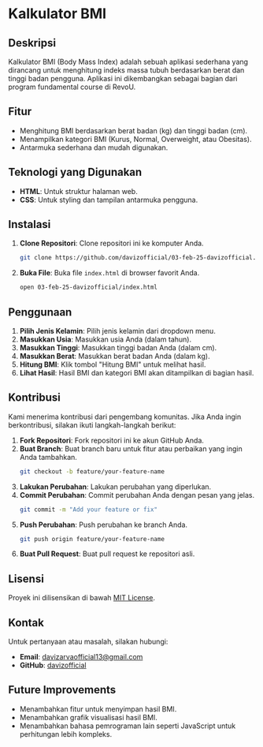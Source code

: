 # Kalkulator BMI

## Deskripsi
Kalkulator BMI (Body Mass Index) adalah sebuah aplikasi sederhana yang dirancang untuk menghitung indeks massa tubuh berdasarkan berat dan tinggi badan pengguna. Aplikasi ini dikembangkan sebagai bagian dari program fundamental course di RevoU.

## Fitur
- Menghitung BMI berdasarkan berat badan (kg) dan tinggi badan (cm).
- Menampilkan kategori BMI (Kurus, Normal, Overweight, atau Obesitas).
- Antarmuka sederhana dan mudah digunakan.

## Teknologi yang Digunakan
- **HTML**: Untuk struktur halaman web.
- **CSS**: Untuk styling dan tampilan antarmuka pengguna.

## Instalasi
1. **Clone Repositori**: Clone repositori ini ke komputer Anda.
    ```bash
    git clone https://github.com/davizofficial/03-feb-25-davizofficial.git
    ```
2. **Buka File**: Buka file `index.html` di browser favorit Anda.
    ```bash
    open 03-feb-25-davizofficial/index.html
    ```

## Penggunaan
1. **Pilih Jenis Kelamin**: Pilih jenis kelamin dari dropdown menu.
2. **Masukkan Usia**: Masukkan usia Anda (dalam tahun).
3. **Masukkan Tinggi**: Masukkan tinggi badan Anda (dalam cm).
4. **Masukkan Berat**: Masukkan berat badan Anda (dalam kg).
5. **Hitung BMI**: Klik tombol "Hitung BMI" untuk melihat hasil.
6. **Lihat Hasil**: Hasil BMI dan kategori BMI akan ditampilkan di bagian hasil.

## Kontribusi
Kami menerima kontribusi dari pengembang komunitas. Jika Anda ingin berkontribusi, silakan ikuti langkah-langkah berikut:
1. **Fork Repositori**: Fork repositori ini ke akun GitHub Anda.
2. **Buat Branch**: Buat branch baru untuk fitur atau perbaikan yang ingin Anda tambahkan.
    ```bash
    git checkout -b feature/your-feature-name
    ```
3. **Lakukan Perubahan**: Lakukan perubahan yang diperlukan.
4. **Commit Perubahan**: Commit perubahan Anda dengan pesan yang jelas.
    ```bash
    git commit -m "Add your feature or fix"
    ```
5. **Push Perubahan**: Push perubahan ke branch Anda.
    ```bash
    git push origin feature/your-feature-name
    ```
6. **Buat Pull Request**: Buat pull request ke repositori asli.

## Lisensi
Proyek ini dilisensikan di bawah [MIT License](LICENSE).

## Kontak
Untuk pertanyaan atau masalah, silakan hubungi:
- **Email**: davizarvaofficial13@gmail.com
- **GitHub**: [davizofficial](https://github.com/davizofficial)

## Future Improvements
- Menambahkan fitur untuk menyimpan hasil BMI.
- Menambahkan grafik visualisasi hasil BMI.
- Menambahkan bahasa pemrograman lain seperti JavaScript untuk perhitungan lebih kompleks.

